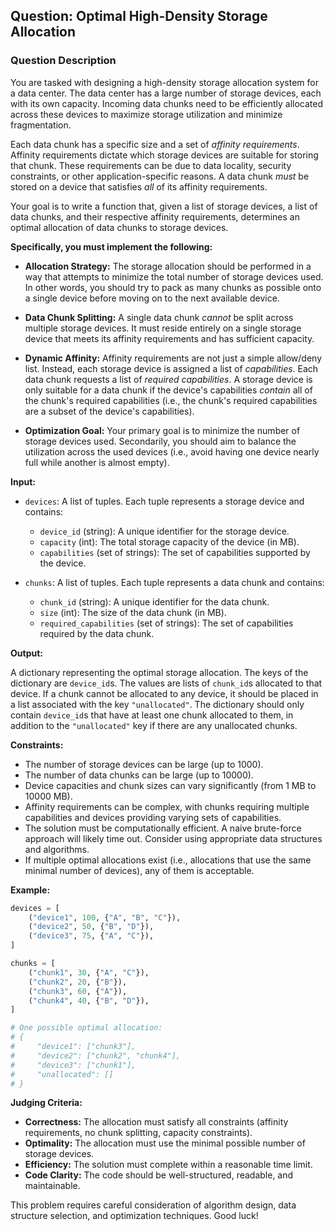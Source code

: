 ## Question: Optimal High-Density Storage Allocation

### Question Description

You are tasked with designing a high-density storage allocation system for a data center. The data center has a large number of storage devices, each with its own capacity.  Incoming data chunks need to be efficiently allocated across these devices to maximize storage utilization and minimize fragmentation.

Each data chunk has a specific size and a set of *affinity requirements*. Affinity requirements dictate which storage devices are suitable for storing that chunk. These requirements can be due to data locality, security constraints, or other application-specific reasons.  A data chunk *must* be stored on a device that satisfies *all* of its affinity requirements.

Your goal is to write a function that, given a list of storage devices, a list of data chunks, and their respective affinity requirements, determines an optimal allocation of data chunks to storage devices.

**Specifically, you must implement the following:**

*   **Allocation Strategy:** The storage allocation should be performed in a way that attempts to minimize the total number of storage devices used. In other words, you should try to pack as many chunks as possible onto a single device before moving on to the next available device.

*   **Data Chunk Splitting:** A single data chunk *cannot* be split across multiple storage devices. It must reside entirely on a single storage device that meets its affinity requirements and has sufficient capacity.

*   **Dynamic Affinity:** Affinity requirements are not just a simple allow/deny list. Instead, each storage device is assigned a list of *capabilities*. Each data chunk requests a list of *required capabilities*. A storage device is only suitable for a data chunk if the device's capabilities *contain* all of the chunk's required capabilities (i.e., the chunk's required capabilities are a subset of the device's capabilities).

*   **Optimization Goal:** Your primary goal is to minimize the number of storage devices used. Secondarily, you should aim to balance the utilization across the used devices (i.e., avoid having one device nearly full while another is almost empty).

**Input:**

*   `devices`: A list of tuples. Each tuple represents a storage device and contains:
    *   `device_id` (string): A unique identifier for the storage device.
    *   `capacity` (int): The total storage capacity of the device (in MB).
    *   `capabilities` (set of strings): The set of capabilities supported by the device.

*   `chunks`: A list of tuples. Each tuple represents a data chunk and contains:
    *   `chunk_id` (string): A unique identifier for the data chunk.
    *   `size` (int): The size of the data chunk (in MB).
    *   `required_capabilities` (set of strings): The set of capabilities required by the data chunk.

**Output:**

A dictionary representing the optimal storage allocation.  The keys of the dictionary are `device_id`s.  The values are lists of `chunk_id`s allocated to that device. If a chunk cannot be allocated to any device, it should be placed in a list associated with the key `"unallocated"`. The dictionary should only contain `device_id`s that have at least one chunk allocated to them, in addition to the `"unallocated"` key if there are any unallocated chunks.

**Constraints:**

*   The number of storage devices can be large (up to 1000).
*   The number of data chunks can be large (up to 10000).
*   Device capacities and chunk sizes can vary significantly (from 1 MB to 10000 MB).
*   Affinity requirements can be complex, with chunks requiring multiple capabilities and devices providing varying sets of capabilities.
*   The solution must be computationally efficient. A naive brute-force approach will likely time out. Consider using appropriate data structures and algorithms.
*   If multiple optimal allocations exist (i.e., allocations that use the same minimal number of devices), any of them is acceptable.

**Example:**

```python
devices = [
    ("device1", 100, {"A", "B", "C"}),
    ("device2", 50, {"B", "D"}),
    ("device3", 75, {"A", "C"}),
]

chunks = [
    ("chunk1", 30, {"A", "C"}),
    ("chunk2", 20, {"B"}),
    ("chunk3", 60, {"A"}),
    ("chunk4", 40, {"B", "D"}),
]

# One possible optimal allocation:
# {
#     "device1": ["chunk3"],
#     "device2": ["chunk2", "chunk4"],
#     "device3": ["chunk1"],
#     "unallocated": []
# }
```

**Judging Criteria:**

*   **Correctness:** The allocation must satisfy all constraints (affinity requirements, no chunk splitting, capacity constraints).
*   **Optimality:** The allocation must use the minimal possible number of storage devices.
*   **Efficiency:** The solution must complete within a reasonable time limit.
*   **Code Clarity:** The code should be well-structured, readable, and maintainable.

This problem requires careful consideration of algorithm design, data structure selection, and optimization techniques. Good luck!
